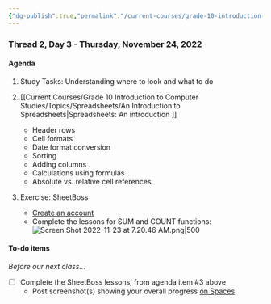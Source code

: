 ```yaml
---
{"dg-publish":true,"permalink":"/current-courses/grade-10-introduction-to-computer-studies/section-2/thread-2/day-3/","dgHomeLink":false}
---
```


### Thread 2, Day 3 - Thursday, November 24, 2022
#### Agenda

1. Study Tasks: Understanding where to look and what to do
2. [[Current Courses/Grade 10 Introduction to Computer Studies/Topics/Spreadsheets/An Introduction to Spreadsheets\|Spreadsheets: An introduction ]]
	- Header rows
	- Cell formats
	- Date format conversion
	- Sorting
	- Adding columns
	- Calculations using formulas
	- Absolute vs. relative cell references
	
3. Exercise: SheetBoss
	- [Create an account](https://sheetboss.com/register.html)
	- Complete the lessons for SUM and COUNT functions:
	  ![Screen Shot 2022-11-23 at 7.20.46 AM.png|500](/img/user/Attachments/Screen%20Shot%202022-11-23%20at%207.20.46%20AM.png)


#### To-do items
*Before our next class...*

- [ ] Complete the SheetBoss lessons, from agenda item #3 above
	- Post screenshot(s) showing your overall progress [on Spaces](https://ca.spacesedu.com/)